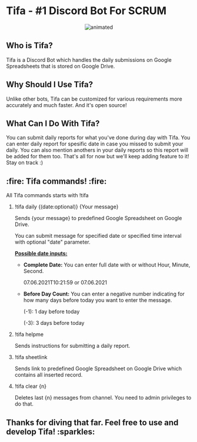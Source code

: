 # Tifa - #1 Discord Bot For SCRUM

<p align="center">
  <img src="https://media1.tenor.com/images/a4292bc0ce61517d8338b7f9e9e0e535/tenor.gif?itemid=18772117" alt="animated" />
</p>


<h2>Who is Tifa?</h2>
Tifa is a Discord Bot which handles the daily submissions on Google Spreadsheets that is stored on Google Drive.

<h2>Why Should I Use Tifa?</h2>
Unlike other bots, Tifa can be customized for various requirements more accurately and much faster. And it's open source!

<h2>What Can I Do With Tifa?</h2>
You can submit daily reports for what you've done during day with Tifa. You can enter daily report for spesific date in case you missed to submit your daily. You can also mention anothers in your daily reports so this report will be added for them too. That's all for now but we'll keep adding feature to it! Stay on track :)


<h2>:fire: Tifa commands! :fire:</h2>
All Tifa commands starts with !tifa
<p></p>
<ol>
  <li>
    !tifa daily {(date:optional)} {Your message}
    <p>Sends {your message} to predefined Google Spreadsheet on Google Drive.</p>
    <p>You can submit message for specified date or specified time interval with optional "date" parameter.</p>
    <p><b><u>Possible date inputs:</u></b></p>
    <ul>
      <li>
        <p><b>Complete Date:</b> You can enter full date with or without Hour, Minute, Second.</p>
        <p>07.06.2021T10:21:59 or 07.06.2021</p>
        </li>
      <li>
        <p><b>Before Day Count:</b> You can enter a negative number indicating for how many days before today you want to enter the message.</p>
        <p>(-1): 1 day before today</p>
        <p>(-3): 3 days before today</p>
        </li>
      </ul>
  </li>
  <li>
  !tifa helpme
  <p>Sends instructions for submitting a daily report.</p>
  </li>
  <li>
  !tifa sheetlink
  <p>Sends link to predefined Google Spreadsheet on Google Drive which contains all inserted record.</p>
  </li>
  <li>
  !tifa clear {n}
  <p>Deletes last {n} messages from channel. You need to admin privileges to do that.</p>
  </li>
</ol>

<h2>Thanks for diving that far. Feel free to use and develop Tifa! :sparkles:</h2>
<h3></h3>
